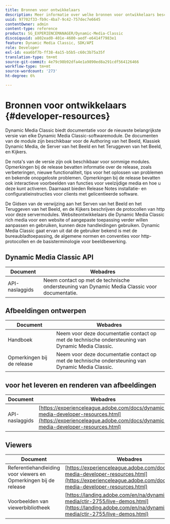 ```yaml
---
title: Bronnen voor ontwikkelaars
description: Meer informatie over welke bronnen voor ontwikkelaars beschikbaar zijn voor Dynamic Media.
uuid: 97702f33-fb9c-4ba7-9c42-757dec7e6645
contentOwner: admin
content-type: reference
products: SG_EXPERIENCEMANAGER/Dynamic-Media-Classic
discoiquuid: a802ead0-401e-4600-aedf-e6414f7983e1
feature: Dynamic Media Classic, SDK/API
role: Developer
exl-id: eaa6bf7b-ff38-4a15-b5b5-c60c3b75a35f
translation-type: tm+mt
source-git-commit: 4e79c98b92dfa4e1a9890ed8a291cdf564126466
workflow-type: tm+mt
source-wordcount: '273'
ht-degree: 6%

---
```


# Bronnen voor ontwikkelaars {#developer-resources}

Dynamic Media Classic biedt documentatie voor de nieuwste belangrijkste versie van elke Dynamic Media Classic-softwaremodule. De documenten van de module zijn beschikbaar voor de Authoring van het Beeld, Klassiek Dynamic Media, de Server van het Beeld en het Teruggeven van het Beeld, en Kijkers.

De nota&#39;s van de versie zijn ook beschikbaar voor sommige modules. Opmerkingen bij de release bevatten informatie over de release, zoals verbeteringen, nieuwe functionaliteit, tips voor het oplossen van problemen en bekende onopgeloste problemen. Opmerkingen bij de release bevatten ook interactieve voorbeelden van functies voor veelzijdige media en hoe u deze kunt activeren. Daarnaast bieden Release Notes installatie- en configuratieinstructies voor clients met gelicentieerde software.

De Gidsen van de verwijzing aan het Serven van het Beeld en het Teruggeven van het Beeld, en de Kijkers beschrijven de protocollen van http voor deze servermodules. Websiteontwikkelaars die Dynamic Media Classic rich media voor een website of aangepaste toepassing verder willen aanpassen en gebruiken, kunnen deze handleidingen gebruiken. Dynamic Media Classic gaat ervan uit dat de gebruiker bekend is met de bureaubladtoepassing, de algemene normen en conventies voor http-protocollen en de basisterminologie voor beeldbewerking.


## Dynamic Media Classic API

| Document | Webadres |
|--- |--- |
| API-naslaggids | Neem contact op met de technische ondersteuning van Dynamic Media Classic voor documentatie. |

## Afbeeldingen ontwerpen

| Document | Webadres |
|--- |--- |
| Handboek | Neem voor deze documentatie contact op met de technische ondersteuning van Dynamic Media Classic. |
| Opmerkingen bij de release | Neem voor deze documentatie contact op met de technische ondersteuning van Dynamic Media Classic. |

##  voor het leveren en renderen van afbeeldingen

| Document | Webadres |
|--- |--- |
| API-naslaggids | [https://experienceleague.adobe.com/docs/dynamic-media-developer-resources.html](https://experienceleague.adobe.com/docs/dynamic-media-developer-resources.html) |

## Viewers

| Document | Webadres |
|--- |--- |
| Referentiehandleiding voor viewers en Opmerkingen bij de release | [https://experienceleague.adobe.com/docs/dynamic-media-developer-resources.html](https://experienceleague.adobe.com/docs/dynamic-media-developer-resources.html) |
| Voorbeelden van viewerbibliotheek | [https://landing.adobe.com/en/na/dynamic-media/ctir-2755/live-demos.html](https://landing.adobe.com/en/na/dynamic-media/ctir-2755/live-demos.html) |


<!-- 

**Web-to-Print**

|Document|Web address|
|--- |--- |
|Reference Guide|[https://www.adobe.com/go/learn_s7_webtoprint_en](https://www.adobe.com/go/learn_s7_webtoprint_en)| 

-->
